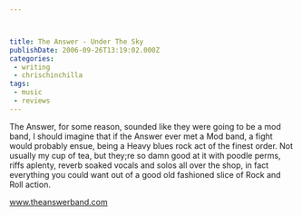 ```yaml
---



title: The Answer - Under The Sky
publishDate: 2006-09-26T13:19:02.000Z
categories:
 - writing
 - chrischinchilla
tags: 
 - music 
 - reviews
---
```


The Answer, for some reason, sounded like they were going to be a mod band, I should imagine that if the Answer ever met a Mod band, a fight would probably ensue, being a Heavy blues rock act of the finest order. Not usually my cup of tea, but they;re so damn good at it with poodle perms, riffs aplenty, reverb soaked vocals and solos all over the shop, in fact everything you could want out of a good old fashioned slice of Rock and Roll action.

<a href='https://www.theanswerband.com' target='_blank'>www.theanswerband.com</a>
